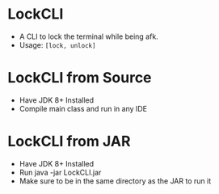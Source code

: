 # LockCLI

- A CLI to lock the terminal while being afk.
- Usage: `[lock, unlock]`

# LockCLI from Source

- Have JDK 8+ Installed
- Compile main class and run in any IDE

# LockCLI from JAR

- Have JDK 8+ Installed
- Run java -jar LockCLI.jar
- Make sure to be in the same directory as the JAR to run it
